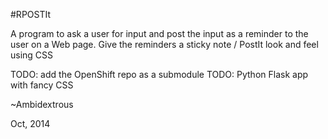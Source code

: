 #RPOSTIt

A program to ask a user for input and post the input
as a reminder to the user on a Web page. Give the reminders
a sticky note / PostIt look and feel using CSS

TODO: add the OpenShift repo as a submodule
TODO: Python Flask app with fancy CSS

~Ambidextrous

Oct, 2014
